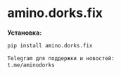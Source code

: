# amino.dorks.fix

**Установка:**

```bash
pip install amino.dorks.fix

Telegram для поддержки и новостей:
t.me/aminodorks
